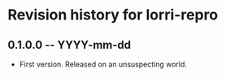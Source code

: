 # Revision history for lorri-repro

## 0.1.0.0 -- YYYY-mm-dd

* First version. Released on an unsuspecting world.
